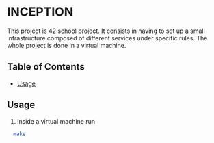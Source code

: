 # INCEPTION

This project is 42 school project.
It consists in having to set up a small infrastructure composed of different services under specific rules. The whole project is done in a virtual machine.

## Table of Contents
- [Usage](#usage)

## Usage
1. inside a virtual machine run
```bash
  make
```
